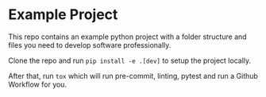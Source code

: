 # Example Project

This repo contains an example python project with a folder structure and files you need to develop
software professionally.

Clone the repo and run `pip install -e .[dev]` to setup the project locally.

After that, run `tox` which will run pre-commit, linting, pytest and run a Github Workflow for you.
